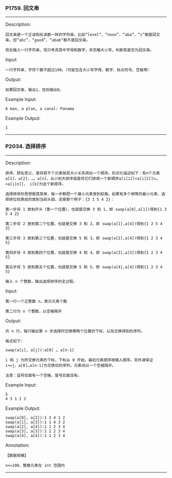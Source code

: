### P1759. 回文串

---

Description:

    回文串是一个正读和反读都一样的字符串。比如“level”、“noon”、“aba”、“c”都是回文串，但“abc”、“good”、“abab“都不是回文串。

    现在输入一行字符串，现只考虑其中字母和数字，并忽略大小写，判断其是否为回文串。

Input:

    一行字符串，字符个数不超过100。（可能包含大小写字母、数字、标点符号、空格等）

Output:

    如果回文串，输出1，否则输出0。

Example Input:

    A man, a plan, a canal: Panama

Example Output:

    1

---

### P2034. 选择排序

---

Description:

    排序，顾名思义，是将若干个元素按其大小关系排出一个顺序。形式化描述如下：有n个元素a[1]，a[2]，…，a[n]，从小到大排序就是将它们排成一个新顺序a[i[1]]<a[i[2]]<…<a[i[n]]， i[k]为这个新顺序。

    选择排序的思想极其简单，每一步都把一个最小元素放到前面，如果有多个相等的最小元素，选择排位较靠前的放到当前头部。还是那个例子：{3 1 5 4 2}：

    第一步将 1 放到开头（第一个位置），也就是交换 3 和 1，即 swap(a[0],a[1])得到{1 3 5 4 2}

    第二步将 2 放到第二个位置，也就是交换 3 和 2，即 swap(a[1],a[4])得到{1 2 5 4 3}

    第三步将 3 放到第三个位置，也就是交换 5 和 3，即 swap(a[2],a[4])得到{1 2 3 4 5}

    第四步将 4 放到第四个位置，也就是交换 4 和 4，即 swap(a[3],a[3])得到{1 2 3 4 5}

    第五步将 5 放到第五个位置，也就是交换 5 和 5，即 swap(a[4],a[4])得到{1 2 3 4 5}

    输入 n 个整数，输出选择排序的全过程。

Input:

    第一行一个正整数 n，表示元素个数

    第二行为 n 个整数，以空格隔开

Output:

    共 n 行，每行输出第 n 步选择时交换哪两个位置的下标，以及交换得到的序列，

    格式如下:

    swap(a[i], a[j]):a[0] … a[n-1]

    i 和 j 为所交换元素的下标，下标从 0 开始，最初元素顺序按输入顺序。另外请保证 i<=j，a[0]…a[n-1]为交换后的序列，元素间以一个空格隔开。

    注意：逗号后面有一个空格，冒号后面没有。

Example Input:

    5
    4 3 1 1 2

Example Output:

    swap(a[0], a[2]):1 3 4 1 2
    swap(a[1], a[3]):1 1 4 3 2
    swap(a[2], a[4]):1 1 2 3 4
    swap(a[3], a[3]):1 1 2 3 4
    swap(a[4], a[4]):1 1 2 3 4

Annotation:

    【数据规模】

    n<=100，整数元素在 int 范围内

---
